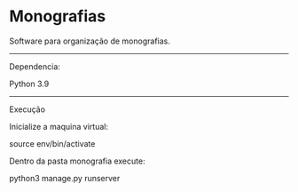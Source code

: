 # Monografias
Software para organização de monografias.



_____________________________________________
 Dependencia:

 Python 3.9


 ____________________________________________

 Execução

 Inicialize a maquina virtual:

 source env/bin/activate

 Dentro da pasta monografia execute: 

 python3 manage.py runserver

